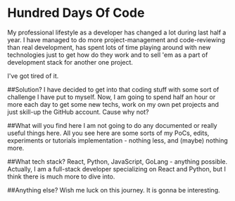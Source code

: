 # Hundred Days Of Code
My professional lifestyle as a developer has changed a lot during last half a year. I have managed to do more project-management and code-reviewing than real development, has spent lots of time playing around with new technologies just to get how do they work and to sell 'em as a part of development stack for another one project.

I've got tired of it.

##Solution?
I have decided to get into that coding stuff with some sort of challenge I have put to myself. Now, I am going to spend half an hour or more each day to get some new techs, work on my own pet projects and just skill-up the GitHub account. Cause why not?

##What will you find here
I am not going to do any documented or really useful things here. All you see here are some sorts of my PoCs, edits, experiments or tutorials implementation - nothing less, and (maybe) nothing more.

##What tech stack?
React, Python, JavaScript, GoLang - anything possible. Actually, I am a full-stack developer specializing on React and Python, but I think there is much more to dive into.

##Anything else?
Wish me luck on this journey. It is gonna be interesting.
